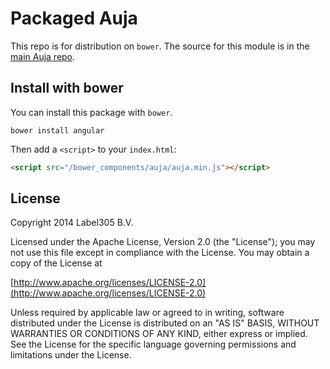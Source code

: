 Packaged Auja
==========

This repo is for distribution on `bower`. The source for this module is in the
[main Auja repo](https://github.com/Label305/Auja).

## Install with bower

You can install this package with `bower`.

```shell
bower install angular
```

Then add a `<script>` to your `index.html`:

```html
<script src="/bower_components/auja/auja.min.js"></script>
```

## License

Copyright 2014 Label305 B.V.

Licensed under the Apache License, Version 2.0 (the "License");
you may not use this file except in compliance with the License.
You may obtain a copy of the License at

[http://www.apache.org/licenses/LICENSE-2.0](http://www.apache.org/licenses/LICENSE-2.0)

Unless required by applicable law or agreed to in writing, software
distributed under the License is distributed on an "AS IS" BASIS,
WITHOUT WARRANTIES OR CONDITIONS OF ANY KIND, either express or implied.
See the License for the specific language governing permissions and
limitations under the License.
